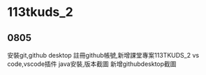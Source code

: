 # 113tkuds_2

## 0805
安裝git,github desktop
註冊github帳號,新增課堂專案113TKUDS_2
vs code,vscode插件
java安裝,版本截圖
新增githubdesktop截圖